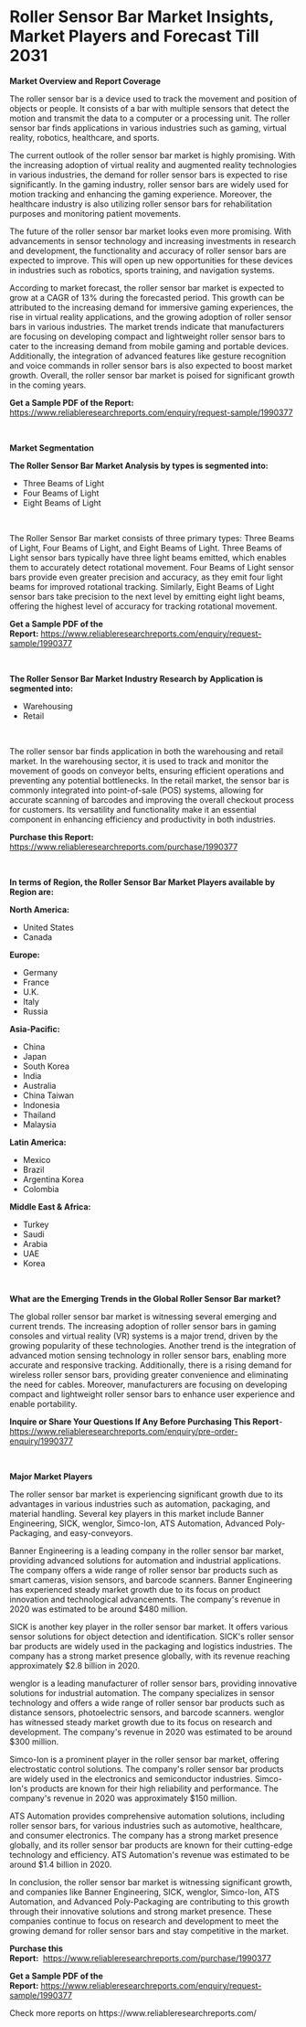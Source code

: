 <p><h1>Roller Sensor Bar Market Insights, Market Players and Forecast Till 2031</h1></p><p><strong>Market Overview and Report Coverage</strong></p>
<p><p>The roller sensor bar is a device used to track the movement and position of objects or people. It consists of a bar with multiple sensors that detect the motion and transmit the data to a computer or a processing unit. The roller sensor bar finds applications in various industries such as gaming, virtual reality, robotics, healthcare, and sports.</p><p>The current outlook of the roller sensor bar market is highly promising. With the increasing adoption of virtual reality and augmented reality technologies in various industries, the demand for roller sensor bars is expected to rise significantly. In the gaming industry, roller sensor bars are widely used for motion tracking and enhancing the gaming experience. Moreover, the healthcare industry is also utilizing roller sensor bars for rehabilitation purposes and monitoring patient movements.</p><p>The future of the roller sensor bar market looks even more promising. With advancements in sensor technology and increasing investments in research and development, the functionality and accuracy of roller sensor bars are expected to improve. This will open up new opportunities for these devices in industries such as robotics, sports training, and navigation systems.</p><p>According to market forecast, the roller sensor bar market is expected to grow at a CAGR of 13% during the forecasted period. This growth can be attributed to the increasing demand for immersive gaming experiences, the rise in virtual reality applications, and the growing adoption of roller sensor bars in various industries. The market trends indicate that manufacturers are focusing on developing compact and lightweight roller sensor bars to cater to the increasing demand from mobile gaming and portable devices. Additionally, the integration of advanced features like gesture recognition and voice commands in roller sensor bars is also expected to boost market growth. Overall, the roller sensor bar market is poised for significant growth in the coming years.</p></p>
<p><strong>Get a Sample PDF of the Report:</strong> <a href="https://www.reliableresearchreports.com/enquiry/request-sample/1990377">https://www.reliableresearchreports.com/enquiry/request-sample/1990377</a></p>
<p>&nbsp;</p>
<p><strong>Market Segmentation</strong></p>
<p><strong>The Roller Sensor Bar Market Analysis by types is segmented into:</strong></p>
<p><ul><li>Three Beams of Light</li><li>Four Beams of Light</li><li>Eight Beams of Light</li></ul></p>
<p>&nbsp;</p>
<p><p>The Roller Sensor Bar market consists of three primary types: Three Beams of Light, Four Beams of Light, and Eight Beams of Light. Three Beams of Light sensor bars typically have three light beams emitted, which enables them to accurately detect rotational movement. Four Beams of Light sensor bars provide even greater precision and accuracy, as they emit four light beams for improved rotational tracking. Similarly, Eight Beams of Light sensor bars take precision to the next level by emitting eight light beams, offering the highest level of accuracy for tracking rotational movement.</p></p>
<p><strong>Get a Sample PDF of the Report:</strong>&nbsp;<a href="https://www.reliableresearchreports.com/enquiry/request-sample/1990377">https://www.reliableresearchreports.com/enquiry/request-sample/1990377</a></p>
<p>&nbsp;</p>
<p><strong>The Roller Sensor Bar Market Industry Research by Application is segmented into:</strong></p>
<p><ul><li>Warehousing</li><li>Retail</li></ul></p>
<p>&nbsp;</p>
<p><p>The roller sensor bar finds application in both the warehousing and retail market. In the warehousing sector, it is used to track and monitor the movement of goods on conveyor belts, ensuring efficient operations and preventing any potential bottlenecks. In the retail market, the sensor bar is commonly integrated into point-of-sale (POS) systems, allowing for accurate scanning of barcodes and improving the overall checkout process for customers. Its versatility and functionality make it an essential component in enhancing efficiency and productivity in both industries.</p></p>
<p><strong>Purchase this Report:</strong>&nbsp; <a href="https://www.reliableresearchreports.com/purchase/1990377">https://www.reliableresearchreports.com/purchase/1990377</a></p>
<p>&nbsp;</p>
<p><strong>In terms of Region, the Roller Sensor Bar Market Players available by Region are:</strong></p>
<p>
    <p> <strong> North America: </strong>
        <ul>
            <li>United States</li>
            <li>Canada</li>
        </ul>
        </p> 
    <p> <strong> Europe: </strong>
        <ul>
            <li>Germany</li>
            <li>France</li>
            <li>U.K.</li>
            <li>Italy</li>
            <li>Russia</li>
        </ul>
        </p> 
    <p> <strong> Asia-Pacific: </strong>
        <ul>
            <li>China</li>
            <li>Japan</li>
            <li>South Korea</li>
            <li>India</li>
            <li>Australia</li>
            <li>China Taiwan</li>
            <li>Indonesia</li>
            <li>Thailand</li>
            <li>Malaysia</li>
        </ul>
        </p> 
    <p> <strong> Latin America: </strong>
        <ul>
            <li>Mexico</li>
            <li>Brazil</li>
            <li>Argentina Korea</li>
            <li>Colombia</li>
        </ul>
        </p> 
    <p> <strong> Middle East & Africa: </strong>
        <ul>
            <li>Turkey</li>
            <li>Saudi</li>
            <li>Arabia</li>
            <li>UAE</li>
            <li>Korea</li>
        </ul>
    </p>
    </p>
<p>&nbsp;</p>
<p><strong>What are the Emerging Trends in the Global Roller Sensor Bar market?</strong></p>
<p><p>The global roller sensor bar market is witnessing several emerging and current trends. The increasing adoption of roller sensor bars in gaming consoles and virtual reality (VR) systems is a major trend, driven by the growing popularity of these technologies. Another trend is the integration of advanced motion sensing technology in roller sensor bars, enabling more accurate and responsive tracking. Additionally, there is a rising demand for wireless roller sensor bars, providing greater convenience and eliminating the need for cables. Moreover, manufacturers are focusing on developing compact and lightweight roller sensor bars to enhance user experience and enable portability.</p></p>
<p><strong>Inquire or Share Your Questions If Any Before Purchasing This Report</strong>- <a href="https://www.reliableresearchreports.com/enquiry/pre-order-enquiry/1990377">https://www.reliableresearchreports.com/enquiry/pre-order-enquiry/1990377</a></p>
<p>&nbsp;</p>
<p><strong>Major Market Players</strong></p>
<p><p>The roller sensor bar market is experiencing significant growth due to its advantages in various industries such as automation, packaging, and material handling. Several key players in this market include Banner Engineering, SICK, wenglor, Simco-Ion, ATS Automation, Advanced Poly-Packaging, and easy-conveyors. </p><p>Banner Engineering is a leading company in the roller sensor bar market, providing advanced solutions for automation and industrial applications. The company offers a wide range of roller sensor bar products such as smart cameras, vision sensors, and barcode scanners. Banner Engineering has experienced steady market growth due to its focus on product innovation and technological advancements. The company's revenue in 2020 was estimated to be around $480 million.</p><p>SICK is another key player in the roller sensor bar market. It offers various sensor solutions for object detection and identification. SICK's roller sensor bar products are widely used in the packaging and logistics industries. The company has a strong market presence globally, with its revenue reaching approximately $2.8 billion in 2020.</p><p>wenglor is a leading manufacturer of roller sensor bars, providing innovative solutions for industrial automation. The company specializes in sensor technology and offers a wide range of roller sensor bar products such as distance sensors, photoelectric sensors, and barcode scanners. wenglor has witnessed steady market growth due to its focus on research and development. The company's revenue in 2020 was estimated to be around $300 million.</p><p>Simco-Ion is a prominent player in the roller sensor bar market, offering electrostatic control solutions. The company's roller sensor bar products are widely used in the electronics and semiconductor industries. Simco-Ion's products are known for their high reliability and performance. The company's revenue in 2020 was approximately $150 million.</p><p>ATS Automation provides comprehensive automation solutions, including roller sensor bars, for various industries such as automotive, healthcare, and consumer electronics. The company has a strong market presence globally, and its roller sensor bar products are known for their cutting-edge technology and efficiency. ATS Automation's revenue was estimated to be around $1.4 billion in 2020.</p><p>In conclusion, the roller sensor bar market is witnessing significant growth, and companies like Banner Engineering, SICK, wenglor, Simco-Ion, ATS Automation, and Advanced Poly-Packaging are contributing to this growth through their innovative solutions and strong market presence. These companies continue to focus on research and development to meet the growing demand for roller sensor bars and stay competitive in the market.</p></p>
<p><strong>Purchase this Report:</strong>&nbsp;&nbsp;<a href="https://www.reliableresearchreports.com/purchase/1990377">https://www.reliableresearchreports.com/purchase/1990377</a></p>
<p></p>
<p><strong>Get a Sample PDF of the Report:</strong>&nbsp;<a href="https://www.reliableresearchreports.com/enquiry/request-sample/1990377">https://www.reliableresearchreports.com/enquiry/request-sample/1990377</a></p>
<p>Check more reports on https://www.reliableresearchreports.com/</p>